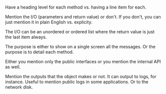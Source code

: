 Have a heading level for each method vs. having a line item for each.

Mention the I/O (parameters and return value) or don't. If you don't, you can just mention it in plain English vs. explicity.

The I/O can be an unordered or ordered list where the return value is just the last item always.

The purpose is either to show on a single screen all the messages. Or the purpose is to detail each method.

Either you mention only the public interfaces or you mention the internal API as well.

Mention the outputs that the object makes or not. It can output to logs, for instance. Useful to mention public logs in some applications. Or to the network disk.